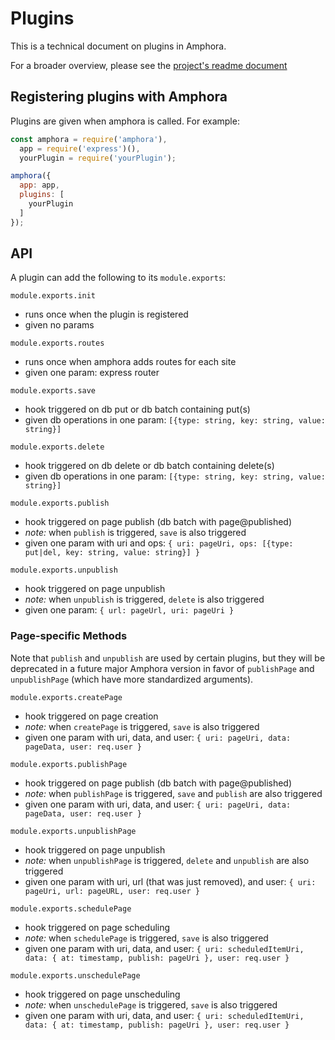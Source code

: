 Plugins
=======

This is a technical document on plugins in Amphora.

For a broader overview, please see the [project's readme document](https://github.com/nymag/amphora)

## Registering plugins with Amphora

Plugins are given when amphora is called. For example:

```javascript
const amphora = require('amphora'),
  app = require('express')(),
  yourPlugin = require('yourPlugin');

amphora({
  app: app,
  plugins: [
    yourPlugin
  ]
});
```

## API

A plugin can add the following to its `module.exports`:

`module.exports.init`
   - runs once when the plugin is registered
   - given no params

`module.exports.routes`
   - runs once when amphora adds routes for each site
   - given one param: express router

`module.exports.save`
   - hook triggered on db put or db batch containing put(s)
   - given db operations in one param: `[{type: string, key: string, value: string}]`

`module.exports.delete`
   - hook triggered on db delete or db batch containing delete(s)
   - given db operations in one param: `[{type: string, key: string, value: string}]`

`module.exports.publish`
   - hook triggered on page publish (db batch with page@published)
   - _note:_ when `publish` is triggered, `save` is also triggered
   - given one param with uri and ops: `{ uri: pageUri, ops: [{type: put|del, key: string, value: string}] }`

`module.exports.unpublish`
   - hook triggered on page unpublish
   - _note:_ when `unpublish` is triggered, `delete` is also triggered
   - given one param: `{ url: pageUrl, uri: pageUri }`

### Page-specific Methods

Note that `publish` and `unpublish` are used by certain plugins, but they will be deprecated in a future major Amphora version in favor of `publishPage` and `unpublishPage` (which have more standardized arguments).

`module.exports.createPage`
  - hook triggered on page creation
  - _note:_ when `createPage` is triggered, `save` is also triggered
  - given one param with uri, data, and user: `{ uri: pageUri, data: pageData, user: req.user }`

`module.exports.publishPage`
  - hook triggered on page publish (db batch with page@published)
  - _note:_ when `publishPage` is triggered, `save` and `publish` are also triggered
  - given one param with uri, data, and user: `{ uri: pageUri, data: pageData, user: req.user }`

`module.exports.unpublishPage`
  - hook triggered on page unpublish
  - _note:_ when `unpublishPage` is triggered, `delete` and `unpublish` are also triggered
  - given one param with uri, url (that was just removed), and user: `{ uri: pageUri, url: pageURL, user: req.user }`

`module.exports.schedulePage`
  - hook triggered on page scheduling
  - _note:_ when `schedulePage` is triggered, `save` is also triggered
  - given one param with uri, data, and user: `{ uri: scheduledItemUri, data: { at: timestamp, publish: pageUri }, user: req.user }`

`module.exports.unschedulePage`
  - hook triggered on page unscheduling
  - _note:_ when `unschedulePage` is triggered, `save` is also triggered
  - given one param with uri, data, and user: `{ uri: scheduledItemUri, data: { at: timestamp, publish: pageUri }, user: req.user }`
